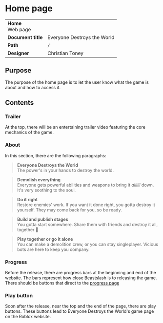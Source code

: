 # Home page
<table>
  <tbody>
    <tr>
      <td colspan="2">
        <b>Home</b>
        <section>Web page</section>
      </td>
    </tr>
    <tr>
      <td>
        <b>Document title</b>
      </td>
      <td>
        Everyone Destroys the World
      </td>
    </tr>
    <tr>
      <td>
        <b>Path</b>
      </td>
      <td>
        <code>/</code>
      </td>
    </tr>
    <tr>
      <td>
        <b>Designer</b>
      </td>
      <td>Christian Toney</td>
    </tr>
  </tbody>
<table>

## Purpose
The purpose of the home page is to let the user know what the game is about and how to access it.

## Contents
### Trailer
At the top, there will be an entertaining trailer video featuring the core mechanics of the game.

### About
In this section, there are the following paragraphs:

> **Everyone Destroys the World**<br />
> The power's in your hands to destroy the world.

> **Demolish everything**<br />
> Everyone gets powerful abilities and weapons to bring it *allllll* down. It's very soothing to the soul.

> **Do it right**<br />
> Restore enemies' work. If you want it done right, you gotta destroy it yourself. They may come back for you, so be ready.

> **Build and publish stages**<br />
> You gotta start somewhere. Share them with friends and destroy it all, together 💖

> **Play together or go it alone**<br />
> You can make a demolition crew, or you can stay singleplayer. Vicious bots are here to keep you company.

### Progress 
Before the release, there are progress bars at the beginning and end of the website. The bars represent how close Beastslash is to releasing the game. There should be buttons that direct to the [progress page](./progress-page.md) 

### Play button
Soon after the release, near the top and the end of the page, there are play buttons. These buttons lead to Everyone Destroys the World's game page on the Roblox website.
